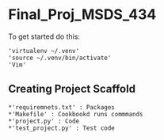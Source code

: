 # Final_Proj_MSDS_434
To get started do this:

    'virtualenv ~/.venv'
    'source ~/.venv/bin/activate'
    'Vim'

## Creating Project Scaffold

    *'requiremnets.txt' : Packages 
    *'Makefile' : Cookbookd runs commmands
    *'project.py' : Code
    *'test_project.py' : Test code 




